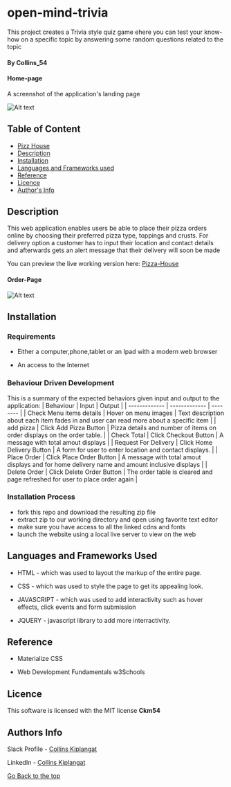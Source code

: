 # open-mind-trivia
This project creates a Trivia style quiz game ehere you can test your know-how on a specific topic by answering some random questions related to the topic

#### By Collins_54

#### Home-page

A  screenshot of the application's landing page

![Alt text](./assets/screenshots/pizza-home.png?raw=true "Home Screen")

## Table of Content

+ [Pizz House](#pizz-house)
+ [Description](#Description)
+ [Installation ](#Installation)
+ [Languages and Frameworks used](#Languages-used)
+ [Reference](#reference)
+ [Licence](#licence)
+ [Author's Info](#author-Info)

## Description
This web application enables users be able to place their pizza orders online by choosing their preferred pizza type, toppings and crusts. For delivery option a customer has to input their location and contact details and afterwards gets an alert message that their delivery will soon be made

You can preview the live working version here: 
[Pizza-House](https://ckm54.github.io/pizz-house/)

#### Order-Page

![Alt text](./assets/screenshots/pizza-order.png?raw=true "Order Page")


## Installation

### Requirements

* Either a computer,phone,tablet or an Ipad with a modern web browser

* An access to the Internet

### Behaviour Driven Development

This is a summary of the expected behaviors given input and output to the application:
| Behaviour                 |    Input                   |  Output                                                                                      |
| -------------             | -------------              | --------                                                                                     |
| Check Menu items details  | Hover on menu images       | Text description about each item fades in and user can read more about a specific item       |
| add pizza                 | Click Add Pizza Button     | Pizza details and number of items on order displays on the order table.                      |
| Check Total               | Click Checkout Button      | A message with total amout displays                                                          | 
| Request For Delivery      | Click Home Delivery Button | A form for user to enter location and contact displays.                                      |
| Place Order               | Click Place Order Button   | A message with total amout displays and for home delivery name and amount inclusive displays |
| Delete Order              | Click Delete Order Button  | The order table is cleared and page refreshed for user to place order again                  |


### Installation Process

- fork this repo and download the resulting zip file
- extract zip to our working directory and open using favorite text editor
- make sure you have access to all the linked cdns and fonts 
- launch the website using a local live server to view on the web

## Languages and Frameworks Used
* HTML - which was used to layout the markup of the entire page.

* CSS - which was used to style the page to get its appealing look. 

* JAVASCRIPT - which was used to add interactivity such as hover effects, click events and form submission

* JQUERY - javascript library to add more interractivity.


## Reference
* Materialize CSS

* Web Development Fundamentals w3Schools

## Licence

This software is licensed with the MIT license **Ckm54**

## Authors Info

Slack Profile - [Collins Kiplangat](https://app.slack.com/client/T0101L740P4/D02TWE6NQ1Z/user_profile/U02TFQD7EKZ)

LinkedIn - [Collins Kiplangat](https://www.linkedin.com/in/collins-kiplangat-a1bab715a/)

[Go Back to the top](#pizz-house)
